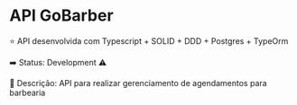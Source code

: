 # API GoBarber 

:star: API desenvolvida com Typescript + SOLID + DDD + Postgres + TypeOrm

:arrow_right: Status: Development :warning:

:triangular_flag_on_post: Descrição: API para realizar gerenciamento de agendamentos para barbearia
